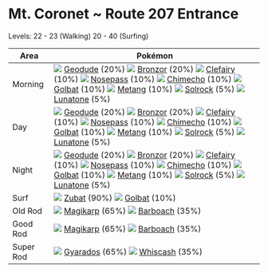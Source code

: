 # Mt. Coronet ~ Route 207 Entrance
Levels: 22 - 23 (Walking) 20 - 40 (Surfing)

Area       | Pokémon
---        | ---
Morning    | ![][074]  [Geodude] (20%) ![][436]  [Bronzor] (20%) ![][035]  [Clefairy] (10%)  ![][299]  [Nosepass] (10%) ![][358]  [Chimecho] (10%) ![][042]  [Golbat] (10%)  ![][375]  [Metang] (10%) ![][338]  [Solrock] (5%) ![][337]  [Lunatone] (5%)<br>
Day        | ![][074]  [Geodude] (20%) ![][436]  [Bronzor] (20%) ![][035]  [Clefairy] (10%)  ![][299]  [Nosepass] (10%) ![][358]  [Chimecho] (10%) ![][042]  [Golbat] (10%)  ![][375]  [Metang] (10%) ![][338]  [Solrock] (5%) ![][337]  [Lunatone] (5%)<br>
Night      | ![][074]  [Geodude] (20%) ![][436]  [Bronzor] (20%) ![][035]  [Clefairy] (10%)  ![][299]  [Nosepass] (10%) ![][358]  [Chimecho] (10%) ![][042]  [Golbat] (10%)  ![][375]  [Metang] (10%) ![][338]  [Solrock] (5%) ![][337]  [Lunatone] (5%)<br>
Surf       | ![][041]  [Zubat] (90%) ![][042]  [Golbat] (10%)
Old Rod    | ![][129]  [Magikarp] (65%) ![][339]  [Barboach] (35%)
Good Rod   | ![][129]  [Magikarp] (65%) ![][339]  [Barboach] (35%)
Super Rod  | ![][130]  [Gyarados] (65%) ![][340]  [Whiscash] (35%)


[Clefairy]: /pokemon_changes/035/
[Zubat]: /pokemon_changes/041/
[Golbat]: /pokemon_changes/042/
[Geodude]: /pokemon_changes/074/
[Magikarp]: /pokemon_changes/129/
[Gyarados]: /pokemon_changes/130/
[Nosepass]: /pokemon_changes/299/
[Lunatone]: /pokemon_changes/337/
[Solrock]: /pokemon_changes/338/
[Barboach]: /pokemon_changes/339/
[Whiscash]: /pokemon_changes/340/
[Chimecho]: /pokemon_changes/358/
[Metang]: /pokemon_changes/375/
[Bronzor]: /pokemon_changes/436/
[035]: /img/pokemon/035.png
[041]: /img/pokemon/041.png
[042]: /img/pokemon/042.png
[074]: /img/pokemon/074.png
[129]: /img/pokemon/129.png
[130]: /img/pokemon/130.png
[299]: /img/pokemon/299.png
[337]: /img/pokemon/337.png
[338]: /img/pokemon/338.png
[339]: /img/pokemon/339.png
[340]: /img/pokemon/340.png
[358]: /img/pokemon/358.png
[375]: /img/pokemon/375.png
[436]: /img/pokemon/436.png
